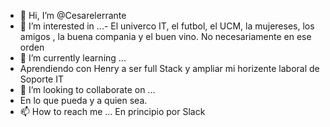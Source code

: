 - 👋 Hi, I’m @Cesarelerrante
- 👀 I’m interested in ...-
El univerco IT, el futbol, el UCM, la mujereses, los amigos , la buena compania y el buen vino. No necesariamente en ese orden
- 🌱 I’m currently learning ...
- Aprendiendo con Henry a ser full Stack y ampliar mi horizente laboral de Soporte IT
- 💞️ I’m looking to collaborate on ...
- En lo que pueda y a quien sea.
- 📫 How to reach me ...
En principio por Slack
<!---
Cesarelerrante/Cesarelerrante is a ✨ special ✨ repository because its `README.md` (this file) appears on your GitHub profile.
You can click the Preview link to take a look at your changes.
--->
